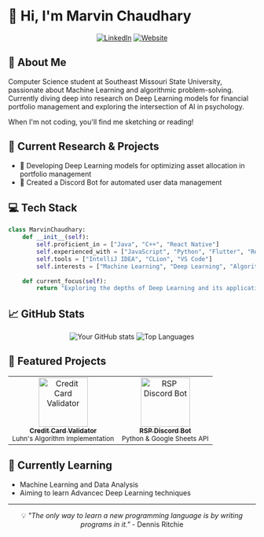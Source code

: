 
# 👋 Hi, I'm Marvin Chaudhary

<div align="center">
  
[![LinkedIn](https://img.shields.io/badge/LinkedIn-Connect-blue?style=for-the-badge&logo=linkedin)](https://linkedin.com)
[![Website](https://img.shields.io/badge/Website-Visit-green?style=for-the-badge&logo=google-chrome)](https://yourwebsite.com)

</div>

## 🚀 About Me
Computer Science student at Southeast Missouri State University, passionate about Machine Learning and algorithmic problem-solving. Currently diving deep into research on Deep Learning models for financial portfolio management and exploring the intersection of AI in psychology.

When I'm not coding, you'll find me sketching or reading!

## 🔬 Current Research & Projects
- 🤖 Developing Deep Learning models for optimizing asset allocation in portfolio management
- 🤝 Created a Discord Bot for automated user data management

## 💻 Tech Stack
```python
class MarvinChaudhary:
    def __init__(self):
        self.proficient_in = ["Java", "C++", "React Native"]
        self.experienced_with = ["JavaScript", "Python", "Flutter", "React", "SQL"]
        self.tools = ["IntelliJ IDEA", "CLion", "VS Code"]
        self.interests = ["Machine Learning", "Deep Learning", "Algorithms", "Data Analysis"]
        
    def current_focus(self):
        return "Exploring the depths of Deep Learning and its applications in finance"
```

## 📈 GitHub Stats

<div align="center">
  
![Your GitHub stats](https://github-readme-stats.vercel.app/api?username=YourUsername&show_icons=true&theme=radical)
![Top Languages](https://github-readme-stats.vercel.app/api/top-langs/?username=YourUsername&layout=compact&theme=radical)

</div>

## 🎯 Featured Projects

<table>
  <tr>
    <td align="center">
      <a href="https://github.com/yourusername/credit-card-validator">
        <img src="/api/placeholder/100/100" width="100" alt="Credit Card Validator"/><br />
        <sub><b>Credit Card Validator</b></sub>
      </a>
      <br />
      <sub>Luhn's Algorithm Implementation</sub>
    </td>
    <td align="center">
      <a href="https://github.com/yourusername/rsp-discord-bot">
        <img src="/api/placeholder/100/100" width="100" alt="RSP Discord Bot"/><br />
        <sub><b>RSP Discord Bot</b></sub>
      </a>
      <br />
      <sub>Python & Google Sheets API</sub>
    </td>
  </tr>
</table>



## 🌱 Currently Learning
- Machine Learning and Data Analysis 
- Aiming to learn Advancec Deep Learning techniques

---
<div align="center">
  
💡 *"The only way to learn a new programming language is by writing programs in it."* - Dennis Ritchie

</div>
